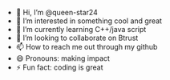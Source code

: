 - 👋 Hi, I’m @queen-star24
- 👀 I’m interested in something cool and great
- 🌱 I’m currently learning C++/java script 
- 💞️ I’m looking to collaborate on Btrust
- 📫 How to reach me out through my github 
- 😄 Pronouns: making impact 
- ⚡ Fun fact: coding is great 

<!---
queen-star24/queen-star24 is a ✨ special ✨ repository because its `README.md` (this file) appears on your GitHub profile.
You can click the Preview link to take a look at your changes.
--->
